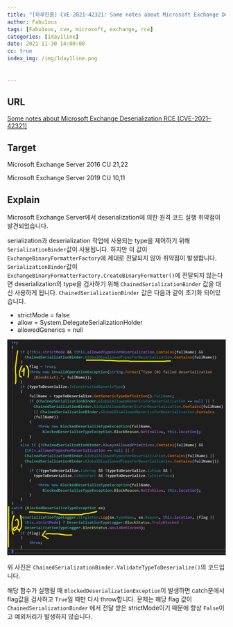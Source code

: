 ```yaml
---
title: "[하루한줄] CVE-2021–42321: Some notes about Microsoft Exchange Deserialization RCE"
author: Fabu1ous
tags: [Fabu1ous, cve, microsoft, exchange, rce]
categories: [1day1line]
date: 2021-11-30 14:00:00
cc: true
index_img: /img/1day1line.png


---
```




## URL

[Some notes about Microsoft Exchange Deserialization RCE (CVE-2021–42321)](https://peterjson.medium.com/some-notes-about-microsoft-exchange-deserialization-rce-cve-2021-42321-110d04e8852)



## **Target**

Microsoft Exchange Server 2016 CU 21,22

Microsoft Exchange Server 2019 CU 10,11



## **Explain**

Microsoft Exchange Server에서 deserialization에 의한 원격 코드 실행 취약점이 발견되었습니다.

serialization과 deserialization 작업에 사용되는 type을 제어하기 위해 `SerializationBinder`값이 사용됩니다. 하지만 이 값이 `ExchangeBinaryFormatterFactory`에 제대로 전달되지 않아 취약점이 발생합니다. `SerializationBinder`값이 `ExchangeBinaryFormatterFactory.CreateBinaryFormatter()`에 전달되지 않는다면 deserialization의 type을 검사하기 위해 `ChainedSerializationBinder` 값을 대신 사용하게 됩니다. `ChainedSerializationBinder` 값은 다음과 같이 초기화 되어있습니다.

* strictMode = false
* allow = System.DelegateSerializationHolder
* allowedGenerics = null

![](2021-11-30/1.png)

위 사진은 `ChainedSerializationBinder.ValidateTypeToDeserialize()`의 코드입니다.

해당 함수가 실행될 때 `BlockedDeserializationException`이 발생하면 catch문에서 flag값을 검사하고 `True`일 때만 다시 throw합니다. 문제는 해당 flag 값이  `ChainedSerializationBinder` 에서 전달 받은 strictMode이기 때문에 항상 `False`이고 예외처리가 발생하지 않습니다.